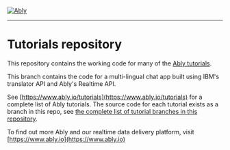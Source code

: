 [![Ably](https://s3.amazonaws.com/files.ably.io/logo-with-type.png)](https://www.ably.io)

---

# Tutorials repository

This repository contains the working code for many of the [Ably tutorials](https://www.ably.io/tutorials).

This branch contains the code for a multi-lingual chat app built using IBM's translator API and Ably's Realtime API.

See [https://www.ably.io/tutorials](https://www.ably.io/tutorials) for a complete list of Ably tutorials. The source code for each tutorial exists as a branch in this repo, see [the complete list of tutorial branches in this repository](https://github.com/ably/tutorials/branches/all).

To find out more Ably and our realtime data delivery platform, visit [https://www.ably.io](https://www.ably.io)
